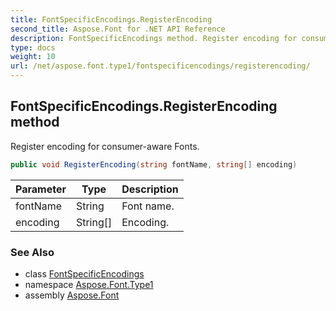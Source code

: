 ```yaml
---
title: FontSpecificEncodings.RegisterEncoding
second_title: Aspose.Font for .NET API Reference
description: FontSpecificEncodings method. Register encoding for consumeraware Fonts
type: docs
weight: 10
url: /net/aspose.font.type1/fontspecificencodings/registerencoding/
---
```

## FontSpecificEncodings.RegisterEncoding method

Register encoding for consumer-aware Fonts.

```csharp
public void RegisterEncoding(string fontName, string[] encoding)
```

| Parameter | Type | Description |
| --- | --- | --- |
| fontName | String | Font name. |
| encoding | String[] | Encoding. |

### See Also

* class [FontSpecificEncodings](../)
* namespace [Aspose.Font.Type1](../../../aspose.font.type1/)
* assembly [Aspose.Font](../../../)


